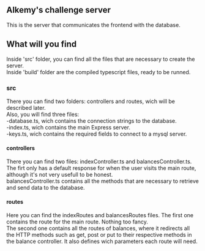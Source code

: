 ## Alkemy's challenge server
This is the server that communicates the frontend with the database.

## What will you find 
Inside 'src' folder, you can find all the files that are necessary to create the server.</br>
Inside 'build' folder are the compiled typescript files, ready to be runned.

### src
There you can find two folders: controllers and routes, wich will be described later.</br>
Also, you will find three files:</br>
-database.ts, wich contains the connection strings to the database.</br>
-index.ts, wich contains the main Express server.</br>
-keys.ts, wich contains the required fields to connect to a mysql server.

#### controllers
There you can find two files: indexController.ts and balancesController.ts.</br>
The firt only has a default response for when the user visits the main route, although it's not very usefull to be honest.</br>
balancesController.ts contains all the methods that are necessary to retrieve and send data to the database.

#### routes
Here you can find the indexRoutes and balancesRoutes files. The first one contains the route for the main route. Nothing too fancy.</br>
The second one contains all the routes of balances, where it redirects all the HTTP methods such as get, post or put to their respective methods in the
balance controller. It also defines wich parameters each route will need.
